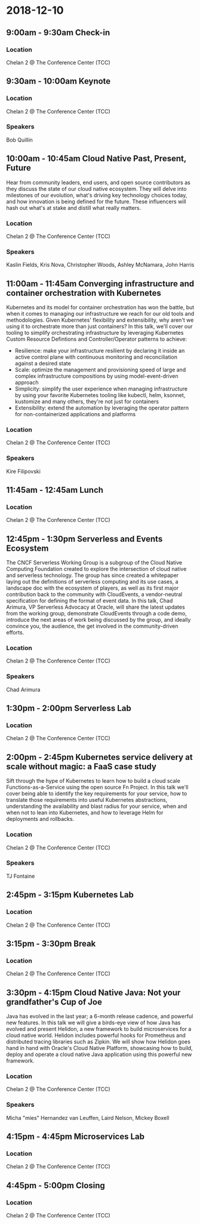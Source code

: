 # 2018-12-10

## 9:00am - 9:30am Check-in

### Location

Chelan 2 @ The Conference Center (TCC)

## 9:30am - 10:00am Keynote

### Location

Chelan 2 @ The Conference Center (TCC)

### Speakers

Bob Quillin

## 10:00am - 10:45am Cloud Native Past, Present, Future

Hear from community leaders, end users, and open source contributors as they
discuss the state of our cloud native ecosystem. They will delve into
milestones of our evolution, what's driving key technology choices today, and
how innovation is being defined for the future. These influencers will hash out
what's at stake and distill what really matters.

### Location

Chelan 2 @ The Conference Center (TCC)

### Speakers

Kaslin Fields, Kris Nova, Christopher Woods, Ashley McNamara, John Harris

## 11:00am - 11:45am Converging infrastructure and container orchestration with Kubernetes

Kubernetes and its model for container orchestration has won the battle, but
when it comes to managing our infrastructure we reach for our old tools and
methodologies. Given Kubernetes' flexibility and extensibility, why aren't we
using it to orchestrate more than just containers? In this talk, we'll cover
our tooling to simplify orchestrating infrastructure by leveraging Kubernetes
Custom Resource Defintions and Controller/Operator patterns to achieve:

  * Resilience: make your infrastructure resilient by declaring it inside an
      active control plane with continuous monitoring and reconciliation
      against a desired state
  * Scale: optimize the management and provisioning speed of large and complex
      infrastructure compositions by using model-event-driven approach
  * Simplicity: simplify the user experience when managing infrastructure by
      using your favorite Kubernetes tooling like kubectl, helm, ksonnet,
      kustomize and many others, they're not just for containers
  * Extensibility: extend the automation by leveraging the operator pattern for
      non-containerized applications and platforms

### Location

Chelan 2 @ The Conference Center (TCC)

### Speakers

Kire Filipovski

## 11:45am - 12:45am Lunch

### Location

Chelan 2 @ The Conference Center (TCC)

## 12:45pm - 1:30pm Serverless and Events Ecosystem

The CNCF Serverless Working Group is a subgroup of the Cloud Native Computing
Foundation created to explore the intersection of cloud native and serverless
technology. The group has since created a whitepaper laying out the definitions
of serverless computing and its use cases, a landscape doc with the ecosystem
of players, as well as its first major contribution back to the community with
CloudEvents, a vendor-neutral specification for defining the format of event
data.  In this talk, Chad Arimura, VP Serverless Advocacy at Oracle, will share
the latest updates from the working group, demonstrate CloudEvents through a
code demo, introduce the next areas of work being discussed by the group, and
ideally convince you, the audience, the get involved in the community-driven
efforts.

### Location

Chelan 2 @ The Conference Center (TCC)

### Speakers

Chad Arimura

## 1:30pm - 2:00pm Serverless Lab

### Location

Chelan 2 @ The Conference Center (TCC)

## 2:00pm - 2:45pm Kubernetes service delivery at scale without magic: a FaaS case study

Sift through the hype of Kubernetes to learn how to build a cloud scale
Functions-as-a-Service using the open source Fn Project. In this talk we'll
cover being able to identify the key requirements for your service, how to
translate those requirements into useful Kubernetes abstractions, understanding
the availability and blast radius for your service, when and when not to lean
into Kubernetes, and how to leverage Helm for deployments and rollbacks.

### Location

Chelan 2 @ The Conference Center (TCC)

### Speakers

TJ Fontaine

## 2:45pm - 3:15pm Kubernetes Lab

### Location

Chelan 2 @ The Conference Center (TCC)

## 3:15pm - 3:30pm Break

### Location

Chelan 2 @ The Conference Center (TCC)

## 3:30pm - 4:15pm Cloud Native Java: Not your grandfather's Cup of Joe

Java has evolved in the last year; a 6-month release cadence, and powerful new
features. In this talk we will give a birds-eye view of how Java has evolved
and present Helidon, a new framework to build microservices for a cloud native
world. Helidon includes powerful hooks for Prometheus and distributed tracing
libraries such as Zipkin. We will show how Helidon goes hand in hand with
Oracle's Cloud Native Platform, showcasing how to build, deploy and operate a
cloud native Java application using this powerful new framework.

### Location

Chelan 2 @ The Conference Center (TCC)

### Speakers

Micha "mies" Hernandez van Leuffen, Laird Nelson, Mickey Boxell

## 4:15pm - 4:45pm Microservices Lab

### Location

Chelan 2 @ The Conference Center (TCC)

## 4:45pm - 5:00pm Closing 

### Location

Chelan 2 @ The Conference Center (TCC)
